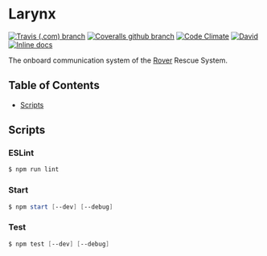 # Larynx
[![Travis (.com) branch](https://img.shields.io/travis/com/RescueOnWheels/Larynx/master.svg?style=flat-square)](https://travis-ci.com/RescueOnWheels/Larynx)
[![Coveralls github branch](https://img.shields.io/coveralls/github/RescueOnWheels/Larynx/master.svg?style=flat-square)](https://coveralls.io/github/RescueOnWheels/Larynx)
[![Code Climate](https://img.shields.io/codeclimate/maintainability/RescueOnWheels/Larynx.svg?style=flat-square)](https://codeclimate.com/github/RescueOnWheels/Larynx)
[![David](https://img.shields.io/david/RescueOnWheels/Larynx.svg?style=flat-square)](https://david-dm.org/RescueOnWheels/Larynx)
[![Inline docs](http://inch-ci.org/github/RescueOnWheels/Larynx.svg?branch=master&style=flat-square)](http://inch-ci.org/github/RescueOnWheels/Larynx)

The onboard communication system of the [Rover](https://github.com/RescueOnWheels/Rover) Rescue System.

## Table of Contents
* [Scripts](#scripts)

## Scripts
### ESLint
```powershell
$ npm run lint
```

### Start
```powershell
$ npm start [--dev] [--debug]
```

### Test
```powershell
$ npm test [--dev] [--debug]
```
